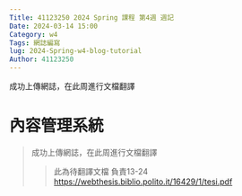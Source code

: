 ```yaml
---
Title: 41123250 2024 Spring 課程 第4週 週記
Date: 2024-03-14 15:00
Category: w4
Tags: 網誌編寫
lug: 2024-Spring-w4-blog-tutorial
Author: 41123250
---
```


 成功上傳網誌，在此周進行文檔翻譯

<!-- PELICAN_END_SUMMARY -->

# 內容管理系統
> 成功上傳網誌，在此周進行文檔翻譯
>> 此為待翻譯文檔 負責13-24
>> https://webthesis.biblio.polito.it/16429/1/tesi.pdf
>> 